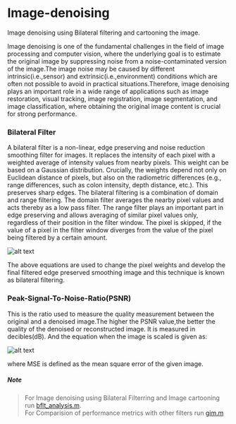 # Image-denoising
<p>Image denoising using Bilateral filtering and cartooning the image.<p>

Image denoising is one of the fundamental challenges in the field of image processing and computer vision, where the underlying goal is to estimate the original image by suppressing noise from a noise-contaminated version of the image.The image noise may be caused by different intrinsic(i.e.,sensor) and extrinsic(i.e.,environment) conditions which are often not possible to avoid in practical situations.Therefore, image denoising plays an important role in a wide range of applications such as image restoration, visual tracking, image registration, image segmentation, and image classification, where obtaining the original image content is crucial for strong performance.

### Bilateral Filter
A bilateral filter is a non-linear, edge preserving and noise reduction smoothing filter for images. It replaces the intensity of each pixel with a weighted average of intensity values from nearby pixels. This weight can be based on a Gaussian distribution. Crucially, the weights depend not only on Euclidean distance of pixels, but also on the radiometric differences (e.g., range differences, such as colon intensity, depth distance, etc.). This preserves sharp edges. 
The bilateral filtering is a combination of domain and range filtering. The domain filter averages the nearby pixel values and acts thereby as a low pass filter. The range filter plays an important part in edge preserving and allows averaging of similar pixel values only, regardless of their position in the filter window. The pixel is skipped, if the value of a pixel in the filter window diverges from the value of the pixel being filtered by a certain amount.

![alt text](https://github.com/sairamkiran9/Image-denoising/blob/main/equations.jpg)

The above equations are used to change the pixel weights and develop the final filtered edge preserved smoothing image and this technique is known as bilateral filtering.

### Peak-Signal-To-Noise-Ratio(PSNR)
This is the ratio used to measure the quality measurement between the original and a denoised image.The higher the PSNR value,the better the quality of the denoised or reconstructed image. It is measured in decibles(dB). And the equation when the image is scaled is given as:

![alt text](https://github.com/sairamkiran9/Image-denoising/blob/main/psnr.jpg)

where MSE is defined as the mean square error of the given image.

##### Note
> For Image denoising using Bilateral Filterring and Image cartooning run [bflt_analysis.m](https://github.com/sairamkiran9/Image-denoising/blob/main/codes/bflt_analysis.m).<br>
> For Comparision of performance metrics with other filters run [gim.m](https://github.com/sairamkiran9/Image-denoising/blob/main/codes/gim.m)
